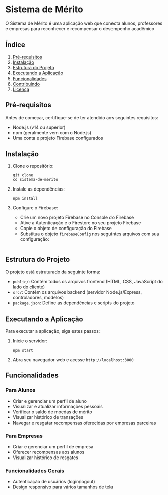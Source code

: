 # Sistema de Mérito

O Sistema de Mérito é uma aplicação web que conecta alunos, professores e empresas para reconhecer e recompensar o desempenho acadêmico

## Índice

1. [Pré-requisitos](#pré-requisitos)
2. [Instalação](#instalação)
3. [Estrutura do Projeto](#estrutura-do-projeto)
4. [Executando a Aplicação](#executando-a-aplicação)
5. [Funcionalidades](#funcionalidades)
6. [Contribuindo](#contribuindo)
7. [Licença](#licença)

## Pré-requisitos

Antes de começar, certifique-se de ter atendido aos seguintes requisitos:

- Node.js (v14 ou superior)
- npm (geralmente vem com o Node.js)
- Uma conta e projeto Firebase configurados

## Instalação

1. Clone o repositório:
   ```
   git clone
   cd sistema-de-merito
   ```

2. Instale as dependências:
   ```
   npm install
   ```

3. Configure o Firebase:
   - Crie um novo projeto Firebase no Console do Firebase
   - Ative a Autenticação e o Firestore no seu projeto Firebase
   - Copie o objeto de configuração do Firebase
   - Substitua o objeto `firebaseConfig` nos seguintes arquivos com sua configuração:
     ```javascript:src/config/firebase.js

## Estrutura do Projeto

O projeto está estruturado da seguinte forma:

- `public/`: Contém todos os arquivos frontend (HTML, CSS, JavaScript do lado do cliente)
- `src/`: Contém os arquivos backend (servidor Node.js/Express, controladores, modelos)
- `package.json`: Define as dependências e scripts do projeto

## Executando a Aplicação

Para executar a aplicação, siga estes passos:

1. Inicie o servidor:
   ```
   npm start
   ```

2. Abra seu navegador web e acesse `http://localhost:3000`

## Funcionalidades

### Para Alunos

- Criar e gerenciar um perfil de aluno
- Visualizar e atualizar informações pessoais
- Verificar o saldo de moedas de mérito
- Visualizar histórico de transações
- Navegar e resgatar recompensas oferecidas por empresas parceiras

### Para Empresas

- Criar e gerenciar um perfil de empresa
- Oferecer recompensas aos alunos
- Visualizar histórico de resgates

### Funcionalidades Gerais

- Autenticação de usuários (login/logout)
- Design responsivo para vários tamanhos de tela
